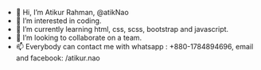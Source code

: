 - 👋 Hi, I’m Atikur Rahman, @atikNao
- 👀 I’m interested in coding.
- 🌱 I’m currently learning html, css, scss, bootstrap and javascript.
- 💞️ I’m looking to collaborate on a team.
- 📫 Everybody can contact me with whatsapp : +880-1784894696, email and facebook: /atikur.nao

<!---
atikNao/atikNao is a ✨ special ✨ repository because its `README.md` (this file) appears on your GitHub profile.
You can click the Preview link to take a look at your changes.
--->
